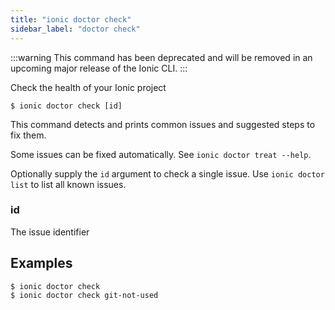 ```yaml
---
title: "ionic doctor check"
sidebar_label: "doctor check"
---
```

<head>
  <title>ionic doctor check: Command to Check Issues on Ionic Projects</title>
  <meta name="description" content="Check the health of your Ionic project using the doctor check command. Read more for usage and how to check issues with examples from Ionic Framework." />
</head>

:::warning
This command has been deprecated and will be removed in an upcoming major release of the Ionic CLI.
:::

Check the health of your Ionic project

```shell
$ ionic doctor check [id]
```

This command detects and prints common issues and suggested steps to fix them.

Some issues can be fixed automatically. See `ionic doctor treat --help`.

Optionally supply the `id` argument to check a single issue. Use `ionic doctor list` to list all known issues.

### id
The issue identifier



## Examples

```shell
$ ionic doctor check 
$ ionic doctor check git-not-used
```
